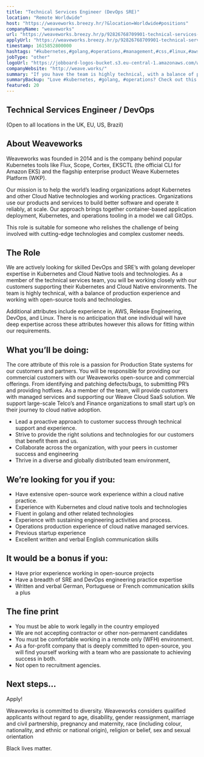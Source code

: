 ```yaml
---
title: "Technical Services Engineer (DevOps SRE)"
location: "Remote Worldwide"
host: "https://weaveworks.breezy.hr/?&location=Worldwide#positions"
companyName: "weaveworks"
url: "https://weaveworks.breezy.hr/p/92826768709901-technical-services-engineer-devops-sre"
applyUrl: "https://weaveworks.breezy.hr/p/92826768709901-technical-services-engineer-devops-sre/apply"
timestamp: 1615852800000
hashtags: "#kubernetes,#golang,#operations,#management,#css,#linux,#aws,#office,#German,#French"
jobType: "other"
logoUrl: "https://jobboard-logos-bucket.s3.eu-central-1.amazonaws.com/weaveworks"
companyWebsite: "http://weave.works/"
summary: "If you have the team is highly technical, with a balance of production experience and working with open, Weaveworks is looking for someone with your knowledge."
summaryBackup: "Love #kubernetes, #golang, #operations? Check out this job post!"
featured: 20
---
```


## Technical Services Engineer / DevOps

(Open to all locations in the UK, EU, US, Brazil)

## About Weaveworks

Weaveworks was founded in 2014 and is the company behind popular Kubernetes tools like Flux, Scope, Cortex, EKSCTL (the official CLI for Amazon EKS) and the flagship enterprise product Weave Kubernetes Platform (WKP).

Our mission is to help the world’s leading organizations adopt Kubernetes and other Cloud Native technologies and working practices. Organizations use our products and services to build better software and operate it reliably, at scale. Our approach brings together container-based application deployment, Kubernetes, and operations tooling in a model we call GitOps.

This role is suitable for someone who relishes the challenge of being involved with cutting-edge technologies and complex customer needs.

## The Role

We are actively looking for skilled DevOps and SRE’s with golang developer expertise in Kubernetes and Cloud Native tools and technologies. As a member of the technical services team, you will be working closely with our customers supporting their Kubernetes and Cloud Native environments. The team is highly technical, with a balance of production experience and working with open-source tools and technologies.

Additional attributes include experience in, AWS, Release Engineering, DevOps, and Linux. There is no anticipation that one individual will have deep expertise across these attributes however this allows for fitting within our requirements.

## What you’ll be doing:

The core attribute of this role is a passion for Production State systems for our customers and partners. You will be responsible for providing our commercial customers with our Weaveworks open-source and commercial offerings. From identifying and patching defects/bugs, to submitting PR’s and providing hotfixes. As a member of the team, will provide customers with managed services and supporting our Weave Cloud SaaS solution. We support large-scale Telco’s and Finance organizations to small start up’s on their journey to cloud native adoption.

*   Lead a proactive approach to customer success through technical support and experience.
*   Strive to provide the right solutions and technologies for our customers that benefit them and us.
*   Collaborate across the organization, with your peers in customer success and engineering
*   Thrive in a diverse and globally distributed team environment,

## We’re looking for you if you:

*   Have extensive open-source work experience within a cloud native practice.
*   Experience with Kubernetes and cloud native tools and technologies
*   Fluent in golang and other related technologies
*   Experience with sustaining engineering activities and process.
*   Operations production experience of cloud native managed services.
*   Previous startup experience
*   Excellent written and verbal English communication skills

## It would be a bonus if you:

*   Have prior experience working in open-source projects
*   Have a breadth of SRE and DevOps engineering practice expertise
*   Written and verbal German, Portuguese or French communication skills a plus

## The fine print

*   You must be able to work legally in the country employed
*   We are not accepting contractor or other non-permanent candidates
*   You must be comfortable working in a remote only (WFH) environment.
*   As a for-profit company that is deeply committed to open-source, you will find yourself working with a team who are passionate to achieving success in both.
*   Not open to recruitment agencies.

## Next steps…

Apply!

Weaveworks is committed to diversity. Weaveworks considers qualified applicants without regard to age, disability, gender reassignment, marriage and civil partnership, pregnancy and maternity, race (including colour, nationality, and ethnic or national origin), religion or belief, sex and sexual orientation

Black lives matter.
